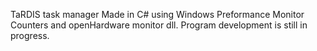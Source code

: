 TaRDIS task manager
Made in C# using Windows Preformance Monitor Counters and openHardware monitor dll. Program development is still in progress.
